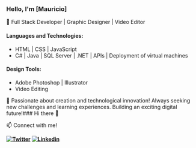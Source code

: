 ### Hello, I'm [Mauricio]

🚀 Full Stack Developer | Graphic Designer | Video Editor 

#### Languages and Technologies:
- HTML | CSS | JavaScript
- C# | Java | SQL Server | .NET | APIs | Deployment of virtual machines

#### Design Tools:
- Adobe Photoshop | Illustrator
- Video Editing

🌟 Passionate about creation and technological innovation! Always seeking new challenges and learning experiences. Building an exciting digital future!### Hi there 👋

📫 Connect with me! 
<b/>

[![Twitter](https://img.shields.io/badge/Twitter-@ElVacah-1DA1F2?style=for-the-badge&logo=twitter&logoColor=white&labelColor=101010)](https://twitter.com/ElVacah)
[![Linkedin](https://img.shields.io/badge/LinkedIn-0077B5?style=for-the-badge&logo=linkedin&logoColor=white)](https://www.linkedin.com/in/mauricio-vacarezza-1b5b48286/)
<b/>

